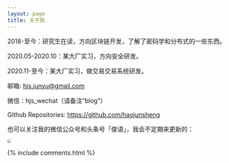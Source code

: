 ```yaml
---
layout: page
title: 关于我 
---
```


2018-至今：研究生在读，方向区块链开发，了解了密码学和分布式的一些东西。

2020.05-2020.10：某大厂实习，方向安全研发。

2020.11-至今：某大厂实习，做交易交易系统研发。


邮箱: hjs.junyu@gmail.com

微信：hjs_wechat（请备注“blog”）

Github Repositories: https://github.com/haojunsheng

也可以关注我的微信公众号和头条号「俊语」，我会不定期来更新的：

<img src="https://cdn.jsdelivr.net/gh/haojunsheng/ImageHost/img/20201022192455.png" style="zoom:50%;" />

{% include comments.html %}